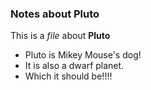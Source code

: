### Notes about Pluto

This is a *file* about **Pluto**

- Pluto is Mikey Mouse's dog!
- It is also a dwarf planet.
- Which it should be!!!!
